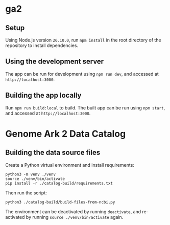 # ga2

## Setup

Using Node.js version `20.10.0`, run `npm install` in the root directory of the repository to install dependencies.

## Using the development server

The app can be run for development using `npm run dev`, and accessed at `http://localhost:3000`.

## Building the app locally

Run `npm run build:local` to build. The built app can be run using `npm start`, and accessed at `http://localhost:3000`.

# Genome Ark 2 Data Catalog

## Building the data source files

Create a Python virtual environment and install requirements:

```shell
python3 -m venv ./venv
source ./venv/bin/activate
pip install -r ./catalog-build/requirements.txt
```

Then run the script:

```shell
python3 ./catalog-build/build-files-from-ncbi.py
```

The environment can be deactivated by running `deactivate`, and re-activated by running `source ./venv/bin/activate`
again.
